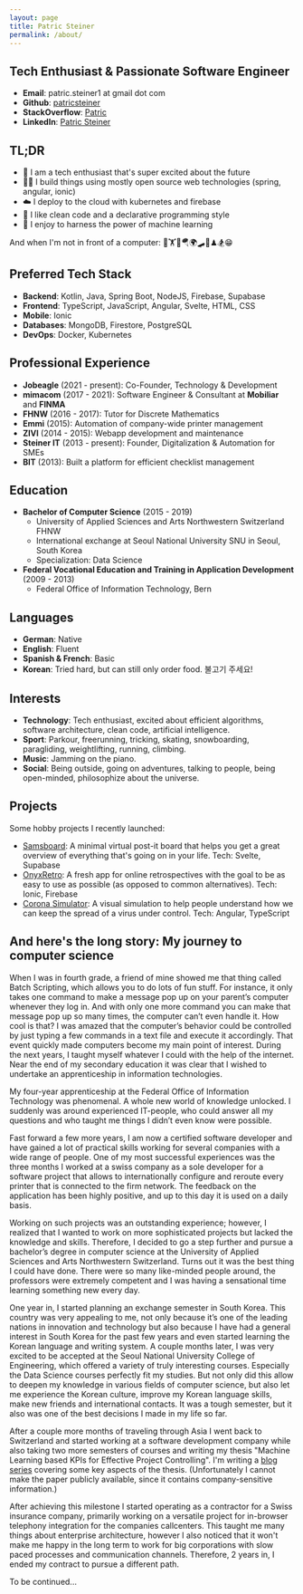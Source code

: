```yaml
---
layout: page
title: Patric Steiner
permalink: /about/
---
```


## Tech Enthusiast & Passionate Software Engineer
- **Email**: patric.steiner1 at gmail dot com
- **Github**: [patricsteiner](https://github.com/patricsteiner/)
- **StackOverflow**: [Patric](https://stackoverflow.com/users/4030765/patric)
- **LinkedIn**: [Patric Steiner](https://www.linkedin.com/in/patricsteiner/)

## TL;DR
- 🚀 I am a tech enthusiast that's super excited about the future
- 👨‍💻 I build things using mostly open source web technologies (spring, angular, ionic)
- ☁️ I deploy to the cloud with kubernetes and firebase
- 🔅 I like clean code and a declarative programming style
- 🤖 I enjoy to harness the power of machine learning

And when I'm not in front of a computer: 🏃🏋️🤸🪂🌍🛹🎹♟🏂😁

## Preferred Tech Stack
- **Backend**: Kotlin, Java, Spring Boot, NodeJS, Firebase, Supabase
- **Frontend**: TypeScript, JavaScript, Angular, Svelte, HTML, CSS
- **Mobile**: Ionic
- **Databases**: MongoDB, Firestore, PostgreSQL
- **DevOps**: Docker, Kubernetes

## Professional Experience
- **Jobeagle** (2021 - present): Co-Founder, Technology & Development
- **mimacom** (2017 - 2021): Software Engineer & Consultant at **Mobiliar** and **FINMA**
- **FHNW** (2016 - 2017): Tutor for Discrete Mathematics
- **Emmi** (2015): Automation of company-wide printer management
- **ZIVI** (2014 - 2015): Webapp development and maintenance
- **Steiner IT** (2013 - present): Founder, Digitalization & Automation for SMEs
- **BIT** (2013): Built a platform for efficient checklist management

## Education
- **Bachelor of Computer Science** (2015 - 2019)
  - University of Applied Sciences and Arts Northwestern Switzerland FHNW
  - International exchange at Seoul National University SNU in Seoul, South Korea
  - Specialization: Data Science
- **Federal Vocational Education and Training in Application Development** (2009 - 2013)
  - Federal Office of Information Technology, Bern

## Languages
- **German**: Native
- **English**: Fluent
- **Spanish & French**: Basic
- **Korean**: Tried hard, but can still only order food. 불고기 주세요!

## Interests
- **Technology**: Tech enthusiast, excited about efficient algorithms, software architecture, clean code, artificial intelligence.
- **Sport**: Parkour, freerunning, tricking, skating, snowboarding, paragliding, weightlifting, running, climbing. 
- **Music**: Jamming on the piano.
- **Social**: Being outside, going on adventures, talking to people, being open-minded, philosophize about the universe.

## Projects
Some hobby projects I recently launched:
- [Samsboard](https://samsboard.vercel.app): A minimal virtual post-it board that helps you get a great overview of everything that's going on in your life. Tech: Svelte, Supabase
- [OnyxRetro](https://onyxretro.web.app/):  A fresh app for online retrospectives with the goal to be as easy to use as possible (as opposed to common alternatives). Tech: Ionic, Firebase
- [Corona Simulator](https://patricsteiner.github.io/corona-simulator/): A visual simulation to help people understand how we can keep the spread of a virus under control. Tech: Angular, TypeScript

## And here's the long story: My journey to computer science

When I was in fourth grade, a friend of mine showed me that thing called Batch Scripting, which allows you to do lots of fun stuff. For instance, it only takes one command to make a message pop up on your parent’s computer whenever they log in. And with only one more command you can make that message pop up so many times, the computer can’t even handle it. How cool is that? I was amazed that the computer’s behavior could be controlled by just typing a few commands in a text file and execute it accordingly. That event quickly made computers become my main point of interest. During the next years, I taught myself whatever I could with the help of the internet. Near the end of my secondary education it was clear that I wished to undertake an apprenticeship in information technologies. 

My four-year apprenticeship at the Federal Office of Information Technology was phenomenal. A whole new world of knowledge unlocked. I suddenly was around experienced IT-people, who could answer all my questions and who taught me things I didn’t even know were possible. 

Fast forward a few more years, I am now a certified software developer and have gained a lot of practical skills working for several companies with a wide range of people. One of my most successful experiences was the three months I worked at a swiss company as a sole developer for a software project that allows to internationally configure and reroute every printer that is connected to the firm network. The feedback on the application has been highly positive, and up to this day it is used on a daily basis.

Working on such projects was an outstanding experience; however, I realized that I wanted to work on more sophisticated projects but lacked the knowledge and skills. Therefore, I decided to go a step further and pursue a bachelor’s degree in computer science at the University of Applied Sciences and Arts Northwestern Switzerland. Turns out it was the best thing I could have done. There were so many like-minded people around, the professors were extremely competent and I was having a sensational time learning something new every day. 

One year in, I started planning an exchange semester in South Korea. This country was very appealing to me, not only because it’s one of the leading nations in innovation and technology but also because I have had a general interest in South Korea for the past few years and even started learning the Korean language and writing system. A couple months later, I was very excited to be accepted at the Seoul National University College of Engineering, which offered a variety of truly interesting courses. Especially the Data Science courses perfectly fit my studies. But not only did this allow to deepen my knowledge in various fields of computer science, but also let me experience the Korean culture, improve my Korean language skills, make new friends and international contacts. It was a tough semester, but it also was one of the best decisions I made in my life so far.

After a couple more months of traveling through Asia I went back to Switzerland and started working at a software development company while also taking two more semesters of courses and writing my thesis "Machine Learning based KPIs for Effective Project Controlling". I'm writing a [blog series](https://blog.mimacom.com/building-an-etl-pipeline-for-jira/) covering some key aspects of the thesis. (Unfortunately I cannot make the paper publicly available, since it contains company-sensitive information.)

After achieving this milestone I started operating as a contractor for a Swiss insurance company, primarily working on a versatile project for in-browser telephony integration for the companies callcenters. This taught me many things about enterprise architecture, however I also noticed that it won't make me happy in the long term to work for big corporations with slow paced processes and communication channels. Therefore, 2 years in, I ended my contract to pursue a different path.

<!-- There are just too many things yet to explore and try out. One of which is putting in some more effort in [side projects](https://github.com/patricsteiner/) and maybe make more out of it than just a mean to explore new technologies. -->

To be continued...
